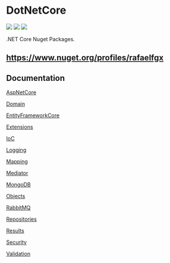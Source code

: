 # DotNetCore

![](https://dev.azure.com/rafaelfgx/DotNetCore/_apis/build/status/DotNetCore)
![](https://app.codacy.com/project/badge/Grade/27fe1adda4cb4e51aa015862691867a5)
![](https://img.shields.io/github/repo-size/rafaelfgx/DotNetCore?label=Size)

.NET Core Nuget Packages.

## <https://www.nuget.org/profiles/rafaelfgx>

## Documentation

[AspNetCore](https://github.com/rafaelfgx/DotNetCore/tree/master/source/AspNetCore)

[Domain](https://github.com/rafaelfgx/DotNetCore/tree/master/source/Domain)

[EntityFrameworkCore](https://github.com/rafaelfgx/DotNetCore/tree/master/source/EntityFrameworkCore)

[Extensions](https://github.com/rafaelfgx/DotNetCore/tree/master/source/Extensions)

[IoC](https://github.com/rafaelfgx/DotNetCore/tree/master/source/IoC)

[Logging](https://github.com/rafaelfgx/DotNetCore/tree/master/source/Logging)

[Mapping](https://github.com/rafaelfgx/DotNetCore/tree/master/source/Mapping)

[Mediator](https://github.com/rafaelfgx/DotNetCore/tree/master/source/Mediator)

[MongoDB](https://github.com/rafaelfgx/DotNetCore/tree/master/source/MongoDB)

[Objects](https://github.com/rafaelfgx/DotNetCore/tree/master/source/Objects)

[RabbitMQ](https://github.com/rafaelfgx/DotNetCore/tree/master/source/RabbitMQ)

[Repositories](https://github.com/rafaelfgx/DotNetCore/tree/master/source/Repositories)

[Results](https://github.com/rafaelfgx/DotNetCore/tree/master/source/Results)

[Security](https://github.com/rafaelfgx/DotNetCore/tree/master/source/Security)

[Validation](https://github.com/rafaelfgx/DotNetCore/tree/master/source/Validation)
